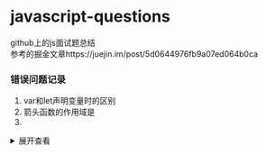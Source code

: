 # javascript-questions
github上的js面试题总结  
参考的掘金文章https://juejin.im/post/5d0644976fb9a07ed064b0ca

### 错误问题记录
1. var和let声明变量时的区别  
2. 箭头函数的作用域是  
3.  
<details>
<summary>展开查看</summary>
<pre><code>
System.out.println("Hello to see U!");
</code></pre>
</details>

